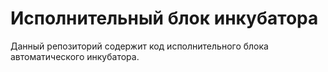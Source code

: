 # Исполнительный блок инкубатора

Данный репозиторий содержит код исполнительного блока автоматического
инкубатора.
